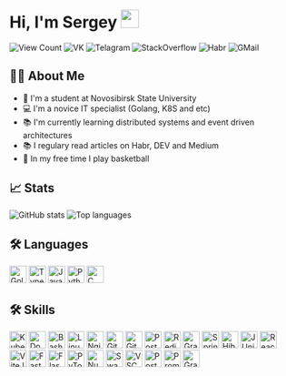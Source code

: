 <h1>
    Hi, I'm Sergey <img alt="" src="https://github.com/blackcater/blackcater/raw/main/images/Hi.gif" height="32px"/>
</h1>

<p>
    <a target="_blank" style="text-decoration: none;" href="http://papertoilet.com">
        <img src="https://komarev.com/ghpvc/?username=ptrvsrg&style=for-the-badge&color=00AA00" alt="View Count" title="View count (click for something interesting)">
    </a>
    <a target="_blank" style="text-decoration: none;" href="https://vk.com/ptrvsrg">
        <img src="https://img.shields.io/badge/-Vkontakte-1155ba?style=for-the-badge&logo=Vk&logoColor=white" title="VK" alt="VK">
    </a>
    <a target="_blank" style="text-decoration: none;" href="https://t.me/ptrvsrg">
        <img src="https://img.shields.io/badge/Telegram-2CA5E0?style=for-the-badge&logo=telegram&logoColor=white" title="Telegram" alt="Telagram">
    </a>
    <a target="_blank" style="text-decoration: none;" href="https://stackoverflow.com/users/20197865">
        <img src="https://img.shields.io/badge/Stackoverflow-ff9800?style=for-the-badge&logo=stackoverflow&logoColor=white" title="StackOverflow" alt="StackOverflow">
    </a>
    <a target="_blank" style="text-decoration: none;" href="https://habr.com/ru/users/ptrvsrgk">
        <img src="https://img.shields.io/badge/Habr-629fbc?style=for-the-badge&logo=habr&logoColor=white" title="Habr" alt="Habr">
    </a>
    <a target="_blank" style="text-decoration: none;" href="mailto:s.petrov1@g.nsu.ru">
        <img src="https://img.shields.io/badge/Gmail-D14836?style=for-the-badge&logo=gmail&logoColor=white" title="GMail" alt="GMail">
    </a>
</p>

<div id="about">
    <h2>👩‍💻 About Me</h2>
    <ul>
        <li>🏫 I'm a student at <a target="_blank" style="text-decoration: none;" href="https://www.nsu.ru">Novosibirsk State University</a></li>
        <li>💻 I'm a novice IT specialist (Golang, K8S and etc)</li>
        <li>📚 I'm currently learning distributed systems and event driven architectures</li>
        <li>📚 I regulary read articles on <a target="_blank" style="text-decoration: none;" href="https://habr.com">Habr</a>, <a target="_blank" style="text-decoration: none;" href="https://dev.to/">DEV</a> and <a target="_blank" style="text-decoration: none;" href="https://medium.com">Medium</a></li>
        <li>🏀 In my free time I play basketball</li>
    </ul>
</div>

<div id="stats">
    <h2>📈 Stats</h2>
    <img src="https://github-readme-stats.vercel.app/api?username=ptrvsrg&show=prs_merged_percentage&show_icons=true&theme=radical" alt="GitHub stats" title="GitHub stats">
    <img src="https://github-readme-stats.vercel.app/api/top-langs/?username=ptrvsrg&size_weight=0.5&count_weight=0.5&exclude_repo=blockchain-metaverse,deep-machine-learning&hide=CMake,HTML,CSS,Makefile&langs_count=8&layout=compact&theme=radical" alt="Top languages" title="Top languages">
</div>

<div id="langs">
    <h2>🛠 Languages</h2>
    <img src="https://cdn.jsdelivr.net/gh/devicons/devicon@latest/icons/go/go-original.svg" title="Golang" alt="Golang" height="30px" />
    <img src="https://cdn.jsdelivr.net/gh/devicons/devicon@latest/icons/typescript/typescript-original.svg" title="Typescript" alt="Typescript" height="30px" />
    <img src="https://cdn.jsdelivr.net/gh/devicons/devicon@latest/icons/java/java-original.svg" title="Java" alt="Java" height="30px" />
    <img src="https://cdn.jsdelivr.net/gh/devicons/devicon@latest/icons/python/python-original.svg" title="Python" alt="Python" height="30px" />
    <img src="https://cdn.jsdelivr.net/gh/devicons/devicon@latest/icons/c/c-original.svg" title="C" alt="C" height="30px" />
</div>

<div id="skills">
    <h2>🛠 Skills</h2>
    <img src="https://cdn.jsdelivr.net/gh/devicons/devicon@latest/icons/kubernetes/kubernetes-original.svg" title="Kubernetes" alt="Kubernetes" height="30px" />
    <img src="https://cdn.jsdelivr.net/gh/devicons/devicon@latest/icons/docker/docker-original.svg" title="Docker" alt="Docker" height="30px" />
    <img src="https://cdn.jsdelivr.net/gh/devicons/devicon@latest/icons/bash/bash-original.svg" title="Bash" alt="Bash" height="30px" />
    <img src="https://cdn.jsdelivr.net/gh/devicons/devicon@latest/icons/linux/linux-original.svg" title="Linux" alt="Linux" height="30px" />
    <img src="https://cdn.jsdelivr.net/gh/devicons/devicon@latest/icons/nginx/nginx-original.svg" title="Nginx" alt="Nginx" height="30px" />
    <img src="https://cdn.jsdelivr.net/gh/devicons/devicon@latest/icons/githubactions/githubactions-original.svg" title="Nginx" alt="GitHub Actions" height="30px" />
    <img src="https://cdn.jsdelivr.net/gh/devicons/devicon@latest/icons/git/git-original.svg" title="Git" alt="Git" height="30px" />
    <img src="https://cdn.jsdelivr.net/gh/devicons/devicon@latest/icons/postgresql/postgresql-original.svg" title="PostgreSQL" alt="PostgreSQL" height="30px" />
    <img src="https://cdn.jsdelivr.net/gh/devicons/devicon@latest/icons/redis/redis-original.svg" title="Redis" alt="Redis" height="30px" />
    <img src="https://cdn.jsdelivr.net/gh/devicons/devicon@latest/icons/graphql/graphql-plain.svg" title="GraphQL" alt="GraphQL" height="30px" />
    <img src="https://cdn.jsdelivr.net/gh/devicons/devicon@latest/icons/spring/spring-original.svg" title="Spring Framework" alt="Spring Framework" height="30px" />
    <img src="https://cdn.jsdelivr.net/gh/devicons/devicon@latest/icons/hibernate/hibernate-original.svg" title="Hibernate" alt="Hibernate" height="30px" />
    <img src="https://cdn.jsdelivr.net/gh/devicons/devicon@latest/icons/junit/junit-original.svg" title="JUnit" alt="JUnit" height="30px" />
    <img src="https://cdn.jsdelivr.net/gh/devicons/devicon@latest/icons/react/react-original.svg" title="React" alt="React" height="30px" />
    <img src="https://cdn.jsdelivr.net/gh/devicons/devicon@latest/icons/vitejs/vitejs-original.svg" title="ViteJS" alt="ViteJS" height="30px" />
    <img src="https://cdn.jsdelivr.net/gh/devicons/devicon@latest/icons/fastapi/fastapi-original.svg" title="Fast API" alt="Fast API" height="30px" />
    <img src="https://cdn.jsdelivr.net/gh/devicons/devicon@latest/icons/flask/flask-original.svg" title="Flask" alt="Flask" height="30px" />
    <img src="https://cdn.jsdelivr.net/gh/devicons/devicon@latest/icons/pytorch/pytorch-original.svg" title="PyTorch" alt="PyTorch" height="30px" />
    <img src="https://cdn.jsdelivr.net/gh/devicons/devicon@latest/icons/numpy/numpy-original.svg" title="NumPy" alt="NumPy" height="30px" />
    <img src="https://cdn.jsdelivr.net/gh/devicons/devicon@latest/icons/swagger/swagger-original.svg" title="Swagger" alt="Swagger" height="30px" />
    <img src="https://cdn.jsdelivr.net/gh/devicons/devicon@latest/icons/vscode/vscode-original.svg" title="VSCode" alt="VSCode" height="30px" />
    <img src="https://cdn.jsdelivr.net/gh/devicons/devicon@latest/icons/postman/postman-original.svg" title="Postman" alt="Postman" height="30px" />
    <img src="https://cdn.jsdelivr.net/gh/devicons/devicon@latest/icons/prometheus/prometheus-original.svg" title="Prometheus" alt="Prometheus" height="30px" />
    <img src="https://cdn.jsdelivr.net/gh/devicons/devicon@latest/icons/grafana/grafana-original.svg" title="Grafana" alt="Grafana" height="30px" />
</div>

